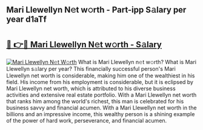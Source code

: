 ## Mari Llewellyn N𝚎t w𝚘rth - Part-ipp S𝚊lary per year d1aTf

# <h2><a href="http://gc47fvn.nevu.top/?p=Mari+Llewellyn">🔗 👉🔴 Mari Llewellyn N𝚎t w𝚘rth - S𝚊lary</a></h2>

[![Mari Llewellyn N𝚎t W𝚘rth](https://i.imgur.com/Oavwk0R.jpeg)](http://gc47fvn.nevu.top/?p=Mari+Llewellyn)
What is Mari Llewellyn n𝚎t w𝚘rth? What is Mari Llewellyn s𝚊lary per year?
This financially successful person's Mari Llewellyn net worth is considerable, making him one of the wealthiest in his field. His income from his employment is considerable, but it is eclipsed by Mari Llewellyn net worth, which is attributed to his diverse business activities and extensive real estate portfolio. With a Mari Llewellyn net worth that ranks him among the world's richest, this man is celebrated for his business savvy and financial acumen. With a Mari Llewellyn net worth in the billions and an impressive income, this wealthy person is a shining example of the power of hard work, perseverance, and financial acumen.
